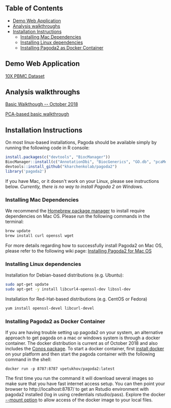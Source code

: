 ## Table of Contents

- [Demo Web Application](#demo-web-application)
- [Analysis walkthroughs](#analysis-walkthroughs)
- [Installation Instructions](#installation-instructions)
  * [Installing Mac Dependencies](#installing-mac-dependencies)
  * [Installing Linux dependencies](#installing-linux-dependencies)
  * [Installing Pagoda2 as Docker Container](#installing-pagoda2-as-docker-container)


## Demo Web Application

[10X PBMC Dataset](https://tinyurl.com/pagoda2demo)

## Analysis walkthroughs

[Basic Walkthough -- October 2018](vignettes/pagoda2.walkthrough.oct2018.md)

[PCA-based basic walkthrough](http://pklab.med.harvard.edu/peterk/p2/walkthrough.nb.html)

## Installation Instructions

On most linux-based installations, Pagoda should be available simply by running the 
following code in R console:

```r
install.packages(c("devtools", "BiocManager"))
BiocManager::install(c("AnnotationDbi", "BiocGenerics", "GO.db", "pcaMethods"))
devtools::install_github("kharchenkolab/pagoda2")
library('pagoda2')
```

If you have Mac, or it doesn't work on your Linux, please see instructions below. 
*Currently, there is no way to install Pagoda 2 on Windows.*

### Installing Mac Dependencies

We recommend the [Homebrew package manager](https://brew.sh/) to install require dependencies on Mac OS. Please run the following commands in the terminal:

```sh
brew update
brew install curl openssl wget
```

For more details regarding how to successfully install Pagoda2 on Mac OS, please refer to the following wiki page: [Installing Pagoda2 for Mac OS](https://github.com/kharchenkolab/pagoda2/wiki/Installing-Pagoda2-for-Mac-OS)


### Installing Linux dependencies

Installation for Debian-based distributions (e.g. Ubuntu):

```sh
sudo apt-get update
sudo apt-get -y install libcurl4-openssl-dev libssl-dev
```

Installation for Red-Hat-based distributions (e.g. CentOS or Fedora)

```sh
yum install openssl-devel libcurl-devel
```

### Installing Pagoda2 as Docker Container

If you are having trouble setting up pagoda2 on your system, an alternative approach to get pagoda on a mac or windows system is through a docker container. The docker distribution is current as of October 2018 and also includes the [Conos package](https://github.com/hms-dbmi/conos). To start a docker container, first [install docker](https://docs.docker.com/install/) on your platform and then start the pagoda container with the following command in the shell:

```
docker run -p 8787:8787 vpetukhov/pagoda2:latest
```

The first time you run the command it will download several images so make sure that you have fast internet access setup. You can then point your browser to http://localhost:8787/ to get an Rstudio environment with pagoda2 installed (log in using credentials rstudio/pass). Explore the docker [--mount option](https://docs.docker.com/storage/volumes/) to allow access of the docker image to your local files.

